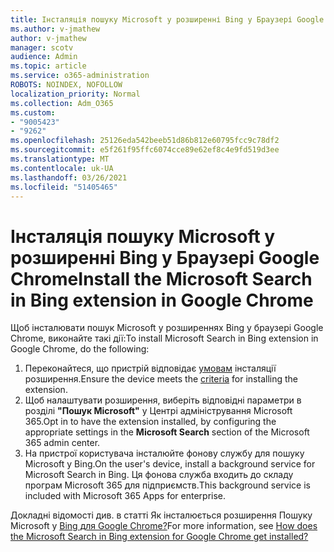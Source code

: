 ```yaml
---
title: Інсталяція пошуку Microsoft у розширенні Bing у Браузері Google Chrome
ms.author: v-jmathew
author: v-jmathew
manager: scotv
audience: Admin
ms.topic: article
ms.service: o365-administration
ROBOTS: NOINDEX, NOFOLLOW
localization_priority: Normal
ms.collection: Adm_O365
ms.custom:
- "9005423"
- "9262"
ms.openlocfilehash: 25126eda542beeb51d86b812e60795fcc9c78df2
ms.sourcegitcommit: e5f261f95ffc6074cce89e62ef8c4e9fd519d3ee
ms.translationtype: MT
ms.contentlocale: uk-UA
ms.lasthandoff: 03/26/2021
ms.locfileid: "51405465"
---
```

# <a name="install-the-microsoft-search-in-bing-extension-in-google-chrome"></a><span data-ttu-id="388f1-102">Інсталяція пошуку Microsoft у розширенні Bing у Браузері Google Chrome</span><span class="sxs-lookup"><span data-stu-id="388f1-102">Install the Microsoft Search in Bing extension in Google Chrome</span></span>

<span data-ttu-id="388f1-103">Щоб інсталювати пошук Microsoft у розширеннях Bing у браузері Google Chrome, виконайте такі дії:</span><span class="sxs-lookup"><span data-stu-id="388f1-103">To install Microsoft Search in Bing extension in Google Chrome, do the following:</span></span>

1. <span data-ttu-id="388f1-104">Переконайтеся, що пристрій відповідає [умовам](https://go.microsoft.com/fwlink/?linkid=2152236) інсталяції розширення.</span><span class="sxs-lookup"><span data-stu-id="388f1-104">Ensure the device meets the [criteria](https://go.microsoft.com/fwlink/?linkid=2152236) for installing the extension.</span></span>
2. <span data-ttu-id="388f1-105">Щоб налаштувати розширення, виберіть відповідні параметри в розділі **"Пошук Microsoft"** у Центрі адміністрування Microsoft 365.</span><span class="sxs-lookup"><span data-stu-id="388f1-105">Opt in to have the extension installed, by configuring the appropriate settings in the **Microsoft Search** section of the Microsoft 365 admin center.</span></span>
3. <span data-ttu-id="388f1-106">На пристрої користувача інсталюйте фонову службу для пошуку Microsoft у Bing.</span><span class="sxs-lookup"><span data-stu-id="388f1-106">On the user's device, install a background service for Microsoft Search in Bing.</span></span> <span data-ttu-id="388f1-107">Ця фонова служба входить до складу програм Microsoft 365 для підприємств.</span><span class="sxs-lookup"><span data-stu-id="388f1-107">This background service is included with Microsoft 365 Apps for enterprise.</span></span>

<span data-ttu-id="388f1-108">Докладні відомості див. в статті Як інсталюється розширення Пошуку Microsoft у [Bing для Google Chrome?](https://go.microsoft.com/fwlink/?linkid=2150992)</span><span class="sxs-lookup"><span data-stu-id="388f1-108">For more information, see [How does the Microsoft Search in Bing extension for Google Chrome get installed?](https://go.microsoft.com/fwlink/?linkid=2150992)</span></span>
